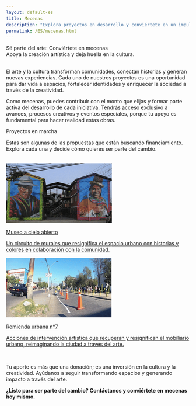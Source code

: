 ```yaml
---
layout: default-es
title: Mecenas
description: "Explora proyectos en desarrollo y conviértete en un impulsor del arte y la cultura."
permalink: /ES/mecenas.html
---
```


<div class="titulo">Sé parte del arte: Conviértete en mecenas</div>

<div class="subtitulo">Apoya la creación artística y deja huella en la cultura.</div>

<!-- Párrafo 1 -->
<p class="parrafo" style="margin-top: 6%;">
  El arte y la cultura transforman comunidades, conectan historias y generan nuevas experiencias. Cada uno de nuestros proyectos es una oportunidad para dar vida a espacios, fortalecer identidades y enriquecer la sociedad a través de la creatividad.
</p>

<!-- Párrafo 2 -->
<p class="parrafo">
  Como mecenas, puedes contribuir con el monto que elijas y formar parte activa del desarrollo de cada iniciativa. Tendrás acceso exclusivo a avances, procesos creativos y eventos especiales, porque tu apoyo es fundamental para hacer realidad estas obras. 
</p>

<div class="subtitulo">Proyectos en marcha</div>
<p class="parrafo">
  Estas son algunas de las propuestas que están buscando financiamiento. Explora cada una y decide cómo quieres ser parte del cambio.
</p>
<br>

<!-- Buttons -->
<div class="button-container">
  <a href="/ES/musoe-cielo-abierto" class="fancy-button">
    <div class="button-content">
      <img src="/assets/img/boton-musoe-cielo-abierto.gif" alt="Museo a cielo abierto">
      <p class="title">Museo a cielo abierto</p>
      <p class="subtitle">Un circuito de murales que resignifica el espacio urbano con historias y colores en colaboración con la comunidad.</p>
    </div>
  </a>
  <a href="/ES/subrepticio.html" class="fancy-button">
    <div class="button-content">
      <img src="/assets/img/boton-remienda-urbana.gif" alt="Remienda urbana n°7">
      <p class="title">Remienda urbana n°7</p>
      <p class="subtitle">Acciones de intervención artística que recuperan y resignifican el mobiliario urbano, reimaginando la ciudad a través del arte.</p>
    </div>
  </a>
</div>
<br>

<!-- Párrafo final -->
<p class="parrafo">
  Tu aporte es más que una donación; es una inversión en la cultura y la creatividad. Ayúdanos a seguir transformando espacios y generando impacto a través del arte. 
</p>

<p class="parrafo" style="font-weight: bold;">
  ¿Listo para ser parte del cambio? Contáctanos y conviértete en mecenas hoy mismo.
</p>
